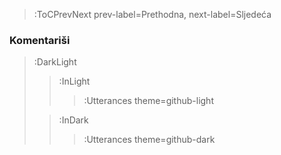 <style>.container {padding-top: 96px !important;}</style>


> :ToCPrevNext prev-label=Prethodna, next-label=Sljedeća

### Komentariši

> :DarkLight
> > :InLight
> >
> > > :Utterances theme=github-light
>
> > :InDark
> >
> > > :Utterances theme=github-dark